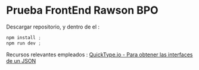 # Prueba FrontEnd Rawson BPO

Descargar repositorio, y dentro de el :
```javascript
npm install ;
npm run dev ;
```

Recursos relevantes empleados :
[QuickType.io - Para obtener las interfaces de un JSON](https://app.quicktype.io/)